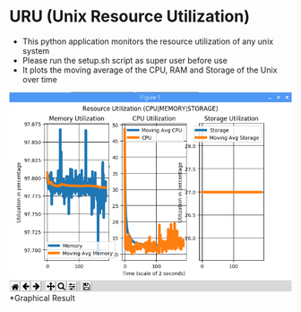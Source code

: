 # URU (Unix Resource Utilization)

* This python application monitors the resource utilization of any unix system
* Please run the setup.sh script as super user before use
* It plots the moving average of the CPU, RAM and Storage of the Unix over time

![Result Graph](uru.png)
*Graphical Result
